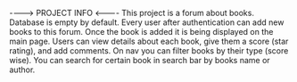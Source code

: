 ----> PROJECT INFO <----
This project is a forum about books.
Database is empty by default.
Every user after authentication can add new books to this forum.
Once the book is added it is being displayed on the main page.
Users can view details about each book, give them a score (star rating), and add comments.
On nav you can filter books by their type (score wise).
You can search for certain book in search bar by books name or author.
